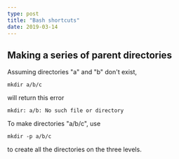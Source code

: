 ```yaml
---
type: post
title: "Bash shortcuts"
date: 2019-03-14
---
```


## Making a series of parent directories

Assuming directories "a" and "b" don't exist,
```
mkdir a/b/c
```

will return this error
```
mkdir: a/b: No such file or directory
```

To make directories "a/b/c", use

```
mkdir -p a/b/c
```
to create all the directories on the three levels.

